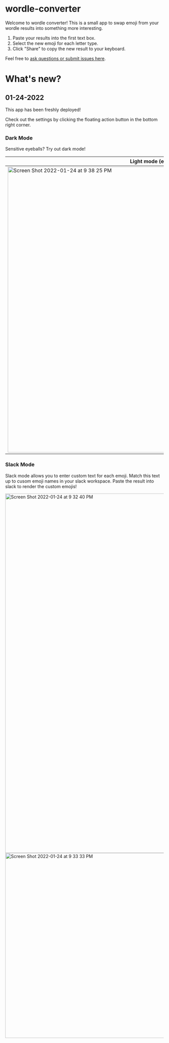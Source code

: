 # wordle-converter

Welcome to wordle converter! This is a small app to swap emoji from your wordle results into something more interesting.

1. Paste your results into the first text box.
2. Select the new emoji for each letter type.
3. Click "Share" to copy the new result to your keyboard.

Feel free to [ask questions or submit issues here](https://github.com/hschallh/wordle-converter/issues).

# What's new?

## 01-24-2022
This app has been freshly deployed! 

Check out the settings by clicking the floating action button in the bottom right corner.

### Dark Mode
Sensitive eyeballs? Try out dark mode!

| Light mode (ew)                                                                                                                                                          | Dark mode (wow)                                                                                                                                                          |
| ------------------------------------------------------------------------------------------------------------------------------------------------------------------------ | ------------------------------------------------------------------------------------------------------------------------------------------------------------------------ |
| <img width="905" alt="Screen Shot 2022-01-24 at 9 38 25 PM" src="https://user-images.githubusercontent.com/13680789/150900677-67d5dd5c-e476-4f87-afb6-9818f05a41e2.png"> | <img width="896" alt="Screen Shot 2022-01-24 at 9 37 59 PM" src="https://user-images.githubusercontent.com/13680789/150900642-52eff0ed-27fe-4ff6-b353-ca096afb88c1.png"> |


### Slack Mode
Slack mode allows you to enter custom text for each emoji. Match this text up to cusom emoji names in your slack workspace. Paste the result into slack to render the custom emojis!

<img width="1138" alt="Screen Shot 2022-01-24 at 9 32 40 PM" src="https://user-images.githubusercontent.com/13680789/150900084-26a438c7-8204-4171-9e7a-6a2fe6309103.png">

<img width="586" alt="Screen Shot 2022-01-24 at 9 33 33 PM" src="https://user-images.githubusercontent.com/13680789/150900162-84e08c06-2ec6-4d59-a6f5-6de9c2fa66d7.png">